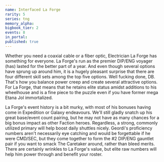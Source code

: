 ```yaml
---
name: Interfaced La Forge
rarity: 5
series: tng
memory_alpha:
bigbook_tier: 2
events: 8
in_portal:
published: true
---
```


Whether you need a coaxial cable or a fiber optic, Electrician La Forge has something for everyone. La Forge's run as the premier DIP/ENG voyager (has) lasted for the better part of a year. And even though several options have sprung up around him, it is a hugely pleasant surprise that there are four different skill sets among the top five options. Well fucking done, DB. That's how you balance power creep and create several attractive options. For La Forge, that means that he retains elite status amidst additions to his wheelhouse and is a fine piece to the puzzle even if you have former mega Etana Jol immortalized.

La Forge's event history is a bit murky, with most of his bonuses having come in Expedition or Galaxy endeavours. We'll still gladly snatch up his great base/event count pairing, but he may not have as many chances for a big bonus impact as other Faction heroes. Regardless, a strong, commonly utilized primary will help boost daily shuttles nicely. Geordi's proficiency numbers aren't necessarily eye catching and would be forgettable if he were CMD/SEC, but they come together to form the #2 DIP/ENG gauntlet pair if you want to smack The Caretaker around, rather than bleed merits. There are certainly wrinkles to La Forge's value, but elite raw numbers will help him power through and benefit your roster.
